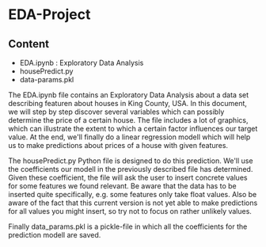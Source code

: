 # EDA-Project

## Content
- EDA.ipynb : Exploratory Data Analysis
- housePredict.py
- data-params.pkl

The EDA.ipynb file contains an Exploratory Data Analysis about a data set describing featuren about houses in King County, USA. In this document, we will step by step discover several variables which can possibly determine the price of a certain house. The file includes a lot of graphics, which can illustrate the extent to which a certain factor influences our target value. At the end, we'll finally do a linear regression modell which will help us to make predictions about prices of a house with given features.

The housePredict.py Python file is designed to do this prediction. We'll use the coefficients our modell in the previously described file has determined. Given these coefficient, the file will ask the user to insert concrete values for some features we found relevant. Be aware that the data has to be inserted quite specifically, e.g. some features only take float values. Also be aware of the fact that this current version is not yet able to make predictions for all values you might insert, so try not to focus on rather unlikely values.

Finally data_params.pkl is a pickle-file in which all the coefficients for the prediction modell are saved.


